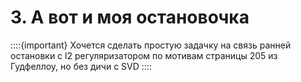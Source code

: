 # 3. А вот и моя остановочка

<!-- При обучении нейросетей ошибку измеряют на тренировочной и валидационной выборках. Как только ошибка на валидационной выборке начинает расти, обучение нейросетки останавливают, так как она начинает переобучаться. Такую стратегию называют **ранней остановкой.** Это одна из самых распространённых форм регуляризации в машинном обучении. 

Пусть Маша обучает линейную модель с одним признаком без константы $y_i = w \cdot x_i.$ Для оценки параметра $w$ Маша использует MSE с $l_2$ регуляризацией. 
 -->

::::{important}
Хочется сделать простую задачку на связь ранней остановки с l2 регуляризатором по мотивам страницы 205 из Гудфеллоу, но без дичи с SVD
::::


```{dropdown} Решение


```



